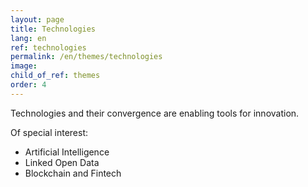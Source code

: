 ```yaml
---
layout: page
title: Technologies
lang: en
ref: technologies
permalink: /en/themes/technologies
image:
child_of_ref: themes
order: 4
---
```


Technologies and their convergence are enabling tools for innovation.

Of special interest:
- Artificial Intelligence
- Linked Open Data
- Blockchain and Fintech
